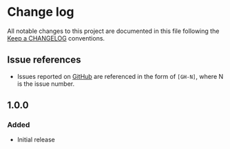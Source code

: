 # Change log
All notable changes to this project are documented in this file following the [Keep a CHANGELOG](http://keepachangelog.com) conventions.

## Issue references
- Issues reported on [GitHub](https://github.com/authzforce/core/issues) are referenced in the form of `[GH-N]`, where N is the issue number.

## 1.0.0
### Added
- Initial release